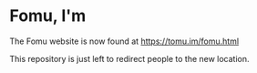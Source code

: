# Fomu, I'm

The Fomu website is now found at https://tomu.im/fomu.html

This repository is just left to redirect people to the new location.
